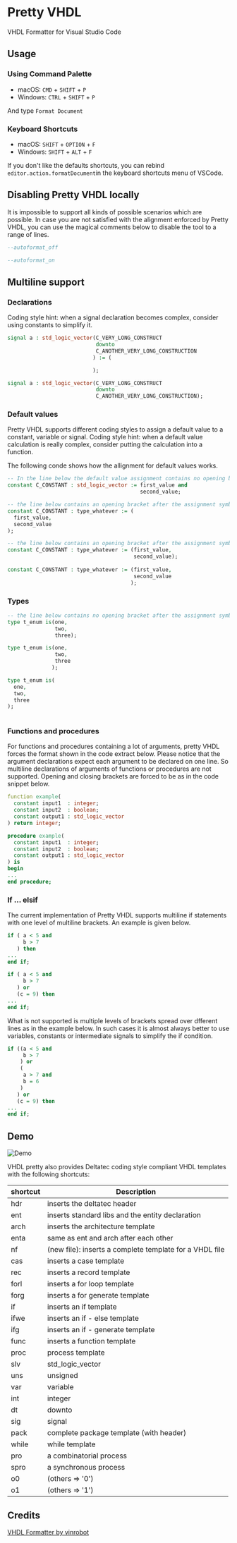 # Pretty VHDL

VHDL Formatter for Visual Studio Code

## Usage

### Using Command Palette

- macOS: `CMD` + `SHIFT` + `P`
- Windows: `CTRL` + `SHIFT` + `P`

And type `Format Document`

### Keyboard Shortcuts

- macOS: `SHIFT` + `OPTION` + `F`
- Windows: `SHIFT` + `ALT` + `F`

If you don't like the defaults shortcuts, you can rebind `editor.action.formatDocument`in the keyboard shortcuts menu of VSCode.

## Disabling Pretty VHDL locally
It is impossible to support all kinds of possible scenarios which are possible. In case you are not satisfied with the alignment enforced by Pretty VHDL, you can use the magical comments below to disable the tool to a range of lines.
```vhdl
--autoformat_off

--autoformat_on
```

## Multiline support
### Declarations
Coding style hint: when a signal declaration becomes complex, consider using constants to simplify it.

```vhdl
signal a : std_logic_vector(C_VERY_LONG_CONSTRUCT
                            downto 
                            C_ANOTHER_VERY_LONG_CONSTRUCTION
                           ) := (

                           );

signal a : std_logic_vector(C_VERY_LONG_CONSTRUCT
                            downto 
                            C_ANOTHER_VERY_LONG_CONSTRUCTION);
```
### Default values
Pretty VHDL supports different coding styles to assign a default value to a constant, variable or signal.
Coding style hint: when a default value calculation is really complex, consider putting the calculation into a function.

The following conde shows how the allignment for default values works.
```vhdl
-- In the line below the default value assignment contains no opening bracket after the assignment symbol, so everything is alligned to the assignment symbol
constant C_CONSTANT : std_logic_vector := first_value and  
                                          second_value;

-- the line below contains an opening bracket after the assignment symbol without anything else, so the next lines get just one indent extra
constant C_CONSTANT : type_whatever := (
  first_value,
  second_value
);

-- the line below contains an opening bracket after the assignment symbol followed by the first part of the initial value, so the next lines are alligned to the first character of the first part of the initial value
constant C_CONSTANT : type_whatever := (first_value,
                                        second_value);
                                
constant C_CONSTANT : type_whatever := (first_value,
                                        second_value
                                       );
```
### Types
```vhdl
-- the line below contains no opening bracket after the assignment symbol, so everything is alligned to the assignment symbol
type t_enum is(one,
               two, 
               three);  

type t_enum is(one,
               two, 
               three
              );  

type t_enum is(
  one,
  two, 
  three
);  
                                
```


### Functions and procedures
For functions and procedures containing a lot of arguments, pretty VHDL forces the format shown in the code extract below. Please notice that the argument declarations expect each argument to be declared on one line. So multiline declarations of arguments of functions or procedures are not supported. Opening and closing brackets are forced to be as in the code snippet below.
```vhdl
function example(
  constant input1  : integer;
  constant input2  : boolean;
  constant output1 : std_logic_vector
) return integer;

procedure example(
  constant input1  : integer;
  constant input2  : boolean;
  constant output1 : std_logic_vector
) is
begin
...
end procedure;

```
### If ... elsif
The current implementation of Pretty VHDL supports multiline if statements with one level of multiline brackets. An example is given below.

```vhdl
if ( a < 5 and
     b > 7
   ) then 
...
end if;

if ( a < 5 and
     b > 7
   ) or
   (c = 9) then 
...
end if;
```
What is not supported is multiple levels of brackets spread over dfferent lines as in the example below. In such cases it is almost always better to use variables, constants or intermediate signals to simplify the if condition.
```vhdl
if ((a < 5 and
     b > 7
    ) or
    (
     a > 7 and
     b = 6
    )   
   ) or 
   (c = 9) then 
...
end if;

```
## Demo

![Demo](https://github.com/kv-be/pretty-vhdl/raw/main/resources/entity.gif)


VHDL pretty also provides Deltatec coding style compliant VHDL templates with the following shortcuts:

  | shortcut  | Description
  |-----------|--------------------------------------------------------|
  |  hdr      | inserts  the deltatec header                           |
  |  ent      | inserts standard libs and the entity declaration       |
  |  arch     | inserts the architecture template                      |
  |  enta     | same as ent and arch after each other                  |
  |  nf       | (new file): inserts a complete template for a VHDL file|
  |  cas      | inserts a case template                                |
  |  rec      | inserts a record template                              |
  |  forl     | inserts a for loop template                            |
  |  forg     | inserts a for generate template                        |
  |  if       | inserts an if template                                 |
  |  ifwe     | inserts an if - else template                          |
  |  ifg      | inserts an if - generate template                      |
  |  func     | inserts a function template                            |
  |  proc     | process template                                       |
  |  slv      | std_logic_vector                                       |
  |  uns      | unsigned                                               |
  |  var      | variable                                               |
  |  int      | integer                                                |
  |  dt       | downto                                                 |
  |  sig      | signal                                                 |
  |  pack     | complete package template  (with header)               |
  |  while    | while template                                         |
  |  pro      | a combinatorial process                                |
  |  spro     | a synchronous process                                  |
  |  o0       | (others => '0')                                        |
  |  o1       | (others => '1')                                        |
  

## Credits

[VHDL Formatter by vinrobot](https://marketplace.visualstudio.com/items?itemName=Vinrobot.vhdl-formatter)
